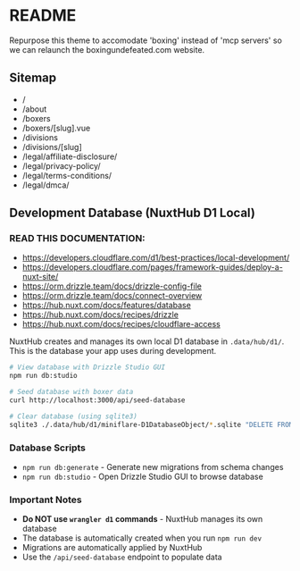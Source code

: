 # README

Repurpose this theme to accomodate 'boxing' instead of 'mcp servers' so we can relaunch the boxingundefeated.com website.

## Sitemap

- /
- /about
- /boxers
- /boxers/[slug].vue
- /divisions
- /divisions/[slug]
- /legal/affiliate-disclosure/
- /legal/privacy-policy/
- /legal/terms-conditions/
- /legal/dmca/


## Development Database (NuxtHub D1 Local)

### READ THIS DOCUMENTATION:

- https://developers.cloudflare.com/d1/best-practices/local-development/
- https://developers.cloudflare.com/pages/framework-guides/deploy-a-nuxt-site/
- https://orm.drizzle.team/docs/drizzle-config-file
- https://orm.drizzle.team/docs/connect-overview
- https://hub.nuxt.com/docs/features/database
- https://hub.nuxt.com/docs/recipes/drizzle
- https://hub.nuxt.com/docs/recipes/cloudflare-access

NuxtHub creates and manages its own local D1 database in `.data/hub/d1/`. This is the database your app uses during development.

```bash
# View database with Drizzle Studio GUI
npm run db:studio

# Seed database with boxer data
curl http://localhost:3000/api/seed-database

# Clear database (using sqlite3)
sqlite3 ./.data/hub/d1/miniflare-D1DatabaseObject/*.sqlite "DELETE FROM boxerBouts; DELETE FROM boxers;"
```

### Database Scripts

- `npm run db:generate` - Generate new migrations from schema changes
- `npm run db:studio` - Open Drizzle Studio GUI to browse database

### Important Notes

- **Do NOT use `wrangler d1` commands** - NuxtHub manages its own database
- The database is automatically created when you run `npm run dev`
- Migrations are automatically applied by NuxtHub
- Use the `/api/seed-database` endpoint to populate data
